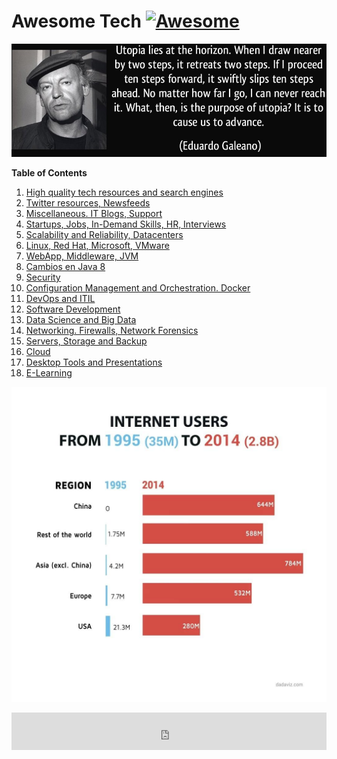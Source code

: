 # Awesome Tech [![Awesome](https://cdn.rawgit.com/sindresorhus/awesome/d7305f38d29fed78fa85652e3a63e154dd8e8829/media/badge.svg)](https://github.com/sindresorhus/awesome)

![Utopia Eduardo Galeano](images/utopia_eduardo_galeano.png)

**Table of Contents**

1. [High quality tech resources and search engines](high-quality-tech-resources.md)
2. [Twitter resources, Newsfeeds](twitter.md)
3. [Miscellaneous. IT Blogs, Support](it-blogs.md)
4. [Startups, Jobs, In-Demand Skills, HR, Interviews](startups.md)
5. [Scalability and Reliability, Datacenters](scalability.md)
6. [Linux, Red Hat, Microsoft, VMware](linux-microsoft.md)
7. [WebApp, Middleware, JVM](webapp.md)
8. [Cambios en Java 8](jvm-mem.md)
9. [Security](security.md)
10. [Configuration Management and Orchestration. Docker](config-mgmt.md)
11. [DevOps and ITIL](devops-itil.md)
12. [Software Development](sw-devel.md)
13. [Data Science and Big Data](data-science.md)
14. [Networking. Firewalls, Network Forensics](networking.md)
15. [Servers, Storage and Backup](servers-storage-backup.md)
16. [Cloud](cloud.md)
17. [Desktop Tools and Presentations](desktop-tools.md)
18. [E-Learning](e-learning.md)

[![internet users](images/internet-users.jpeg)](http://dadaviz.com/i/4164)

<!--
<iframe width="100%" height="450" scrolling="no" frameborder="no" src="https://w.soundcloud.com/player/?url=https%3A//api.soundcloud.com/tracks/92762653&amp;auto_play=false&amp;hide_related=false&amp;show_comments=true&amp;show_user=true&amp;show_reposts=false&amp;visual=true"></iframe>
-->

<iframe width="100%" height="60" src="https://www.youtube.com/embed/uuvDToxhZO0?rel=0&amp;controls=0" frameborder="0" allowfullscreen></iframe>